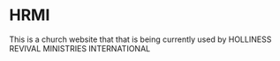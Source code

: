 # HRMI
This is a church website that that is being currently used by HOLLINESS REVIVAL MINISTRIES INTERNATIONAL
